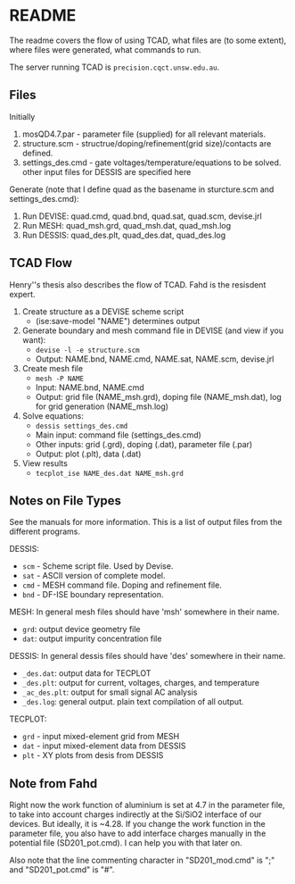 README
============

The readme covers the flow of using TCAD, what files are (to some extent), where
files were generated, what commands to run.

The server running TCAD is `precision.cqct.unsw.edu.au`.

Files
------------

Initially

1. mosQD4.7.par - parameter file (supplied) for all relevant materials.
2. structure.scm - structrue/doping/refinement(grid size)/contacts are defined.
3. settings_des.cmd - gate voltages/temperature/equations to be solved. other
   input files for DESSIS are specified here

Generate (note that I define quad as the basename in sturcture.scm and
settings_des.cmd):

1. Run DEVISE: quad.cmd, quad.bnd, quad.sat, quad.scm, devise.jrl
2. Run MESH: quad_msh.grd, quad_msh.dat, quad_msh.log
3. Run DESSIS: quad_des.plt, quad_des.dat, quad_des.log

TCAD Flow
--------------
Henry''s thesis also describes the flow of TCAD. Fahd is the resisdent expert.

1. Create structure as a DEVISE scheme script
    * (ise:save-model "NAME") determines output
2. Generate boundary and mesh command file in DEVISE (and view if you want):
    * `devise -l -e structure.scm`
    * Output: NAME.bnd, NAME.cmd, NAME.sat, NAME.scm, devise.jrl
3. Create mesh file
    * `mesh -P NAME`
    * Input: NAME.bnd, NAME.cmd
    * Output: grid file (NAME_msh.grd), doping file (NAME_msh.dat), log for grid
      generation (NAME_msh.log)
4. Solve equations:
    * `dessis settings_des.cmd`
    * Main input: command file (settings_des.cmd)
    * Other inputs: grid (.grd), doping (.dat), parameter file (.par)
    * Output: plot (.plt), data (.dat)
5. View results
    * `tecplot_ise NAME_des.dat NAME_msh.grd`

Notes on File Types
-------------------

See the manuals for more information. This is a list of output files from the
different programs.

DESSIS:

* `scm` - Scheme script file. Used by Devise.
* `sat` - ASCII version of complete model.
* `cmd` - MESH command file. Doping and refinement file.
* `bnd` - DF-ISE boundary representation.

MESH:
In general mesh files should have 'msh' somewhere in their name.

* `grd`: output device geometry file
* `dat`: output impurity concentration file

DESSIS:
In general dessis files should have 'des' somewhere in their name.

* `_des.dat`: output data for TECPLOT
* `_des.plt`: output for current, voltages, charges, and temperature
* `_ac_des.plt`: output for small signal AC analysis
* `_des.log`: general output. plain text compilation of all output.

TECPLOT:

* `grd` - input mixed-element grid from MESH
* `dat` - input mixed-element data from DESSIS
* `plt` - XY plots from desis from DESSIS

Note from Fahd
----------------------
Right now the work function of aluminium is set at 4.7 in the parameter file, to
take into account charges indirectly at the Si/SiO2 interface of our devices.
But ideally, it is ~4.28. If you change the work function in the parameter file,
you also have to add interface charges manually in the potential file
(SD201_pot.cmd). I can help you with that later on.

Also note that the line commenting character in "SD201_mod.cmd" is ";" and
"SD201_pot.cmd" is "#".
